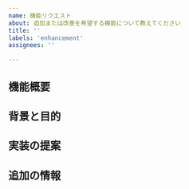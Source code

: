 ```yaml
---
name: 機能リクエスト
about: 追加または改善を希望する機能について教えてください
title: ''
labels: 'enhancement'
assignees: ''

---
```


## 機能概要

## 背景と目的

## 実装の提案

## 追加の情報
